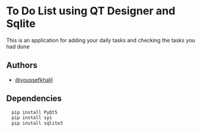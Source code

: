 
# To Do List using QT Designer and Sqlite <Python> 

This is an application for adding your daily tasks and checking the tasks you had done



## Authors

- [@youssefkhalil]([https://www.linkedin.com/in/youssef-khalil-4517641a2/])


## Dependencies

```bash
  pip install PyQt5
  pip install sys
  pip install sqlite3
```
    
